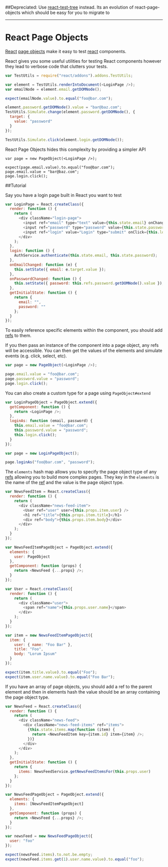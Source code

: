 ##Depreciated: Use [react-test-tree](https://github.com/qubitproducts/react-test-tree) instead. Its an evolution of react-page-objects which should be easy for you to migrate to

----

# React Page Objects

[React](http://facebook.github.io/react/) [page objects](https://code.google.com/p/selenium/wiki/PageObjects) make it easy to test [react](http://facebook.github.io/react/) components.

React gives you some useful utilities for testing React components however they lead to verbose code that clutters your tests.

```js
var TestUtils = require("react/addons").addons.TestUtils;

var element = TestUtils.renderIntoDocument(<LoginPage />);
var emailNode = element.email.getDOMNode();

expect(emailNode.value).to.equal("foo@bar.com");

element.password.getDOMNode().value = "bar@baz.com";
TestUtils.Simulate.change(element.password.getDOMNode(), {
  target: {
    value: "password"
  }
});

TestUtils.Simulate.click(element.login.getDOMNode());
```

React Page Objects hides this complexity by providing a simpler API

```
var page = new PageObject(<LoginPage />);

expect(page.email.value).to.equal("foo@bar.com");
page.email.value = "bar@baz.com";
page.login.click();
```

##Tutorial

Say you have a login page built in React you want to test

```js
var LoginPage = React.createClass({
  render: function () {
    return (
      <div className="login-page">
        <input ref="email" type="text" value={this.state.email} onChange={this.onEmailChanged} />
        <input ref="password" type="password" value={this.state.password} onChange={this.onPasswordChanged} />
        <input ref="login" value="Login" type="submit" onClick={this.login} />
      </div>
    );
  },
  login: function () {
    AuthService.authenticate(this.state.email, this.state.password);
  },
  onEmailChanged: function (e) {
    this.setState({ email: e.target.value });
  },
  onPasswordChanged: function () {
    this.setState({ password: this.refs.password.getDOMNode().value });
  },
  getInitialState: function () {
    return {
      email: "",
      password: ""
    };
  }
});
```

To easily reference specific elements within the component, you should add [refs](http://facebook.github.io/react/docs/more-about-refs.html) to them. 

If you then pass an instance of the component into a page object, any refs will be accessible. You can then get the values of the elements and simulate events (e.g. click, select, etc).

```js
var page = new PageObject(<LoginPage />);

page.email.value = "foo@bar.com";
page.password.value = "password";
page.login.click();
```

You can also create a custom type for a page using ``PageObject#extend``

```js
var LoginPageObject = PageObject.extend({
  getComponent: function () {
    return <LoginPage />;
  },
  loginAs: function (email, password) {
    this.email.value = "foo@bar.com";
    this.password.value = "password";
    this.login.click();
  }
});

var page = new LoginPageObject();

page.loginAs("foo@bar.com", "password");
```

The ``elements`` hash map allows you to specify the page object type of any [refs](http://facebook.github.io/react/docs/more-about-refs.html) allowing you to build more complex pages. They key in the ``elements`` is the name of the [ref](http://facebook.github.io/react/docs/more-about-refs.html) and the value is the page object type.

```js
var NewsFeedItem = React.createClass({
  render: function () {
    return (
      <div className="news-feed-item">
        <User ref="user" user={this.props.item.user} />
        <h1 ref="title">{this.props.item.title}</h1>
        <div ref="body">{this.props.item.body}</div>
      </div>
    );
  }
});

var NewsFeedItemPageObject = PageObject.extend({
  elements: {
    user: PageObject
  },
  getComponent: function (props) {
    return <NewsFeed {...props} />;
  }
});

var User = React.createClass({
  render: function () {
    return (
      <div className="user">
        <span ref="name">{this.props.user.name}</span>
      </div>
    );
  }
});

var item = new NewsFeedItemPageObject({
  item: {
    user: { name: "Foo Bar" },
    title: "Foo",
    body: "Lorum Ipsum"
  }
});

expect(item.title.value).to.equal("Foo");
expect(item.user.name.value).to.equal("Foo Bar");
```

If you have an array of page objects, you should add a ref to the parent element and then in elements hash the value should be an array containing the page object type.

```js
var NewsFeed = React.createClass({
  render: function () {
    return (
      <div className="news-feed">
        <div className="news-feed-items" ref="items">
          {this.state.items.map(function (item) {
            return <NewsFeedItem key={item.id} item={item} />;
          })}
        </div>
      </div>
    );
  },
  getInitialState: function () {
    return {
      items: NewsFeedService.getNewsFeedItemsFor(this.props.user)
    };
  }
});

var NewsFeedPageObject = PageObject.extend({
  elements: {
    items: [NewsFeedItemPageObject]
  },
  getComponent: function (props) {
    return <NewsFeed {...props} />;
  }
});

var newsFeed = new NewsFeedPageObject({
  user: "foo"
});

expect(newsFeed.items).to.not.be.empty;
expect(newsFeed.items.get(1).user.name.value).to.equal("foo");
```
